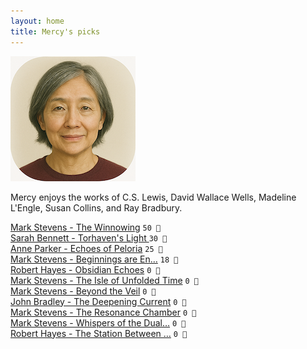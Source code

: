 ```yaml
---
layout: home
title: Mercy's picks
---
```


![Mercy](/assets/mercy.png)

Mercy enjoys the works of C.S. Lewis, David Wallace Wells, Madeline L'Engle, Susan Collins, and Ray Bradbury.

[Mark Stevens - The Winnowing](/works/Mark-Stevens-The-Winnowing.html) `50 🧡`  
[Sarah Bennett - Torhaven's Light  ](/works/Sarah-Bennett-Torhaven's-Light.html) `30 💛`  
[Anne Parker - Echoes of Peloria](/works/Anne-Parker-Echoes-of-Peloria.html) `25 💛`  
[Mark Stevens - Beginnings are En…](/works/Mark-Stevens-Beginnings-are-Endings.html) `18 🩶`  
[Robert Hayes - Obsidian Echoes](/works/Robert-Hayes-Obsidian-Echoes.html) `0 🩶`  
[Mark Stevens - The Isle of Unfolded Time](/works/Mark-Stevens-The-Isle-of-Unfolded-Time.html) `0 🩶`  
[Mark Stevens - Beyond the Veil](/works/Mark-Stevens-Beyond-the-Veil.html) `0 🩶`  
[John Bradley - The Deepening Current](/works/John-Bradley-The-Deepening-Current.html) `0 🩶`  
[Mark Stevens - The Resonance Chamber](/works/Mark-Stevens-The-Resonance-Chamber.html) `0 🩶`  
[Mark Stevens - Whispers of the Dual…](/works/Mark-Stevens-Whispers-of-the-Dual-Veil.html) `0 🩶`  
[Robert Hayes - The Station Between …](/works/Robert-Hayes-The-Station-Between-Worlds.html) `0 🩶`  
